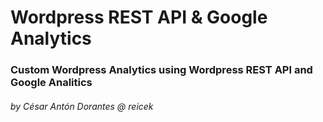 # Wordpress REST API & Google Analytics
### Custom Wordpress Analytics using Wordpress REST API and Google Analitics
###### by César Antón Dorantes @ reicek
